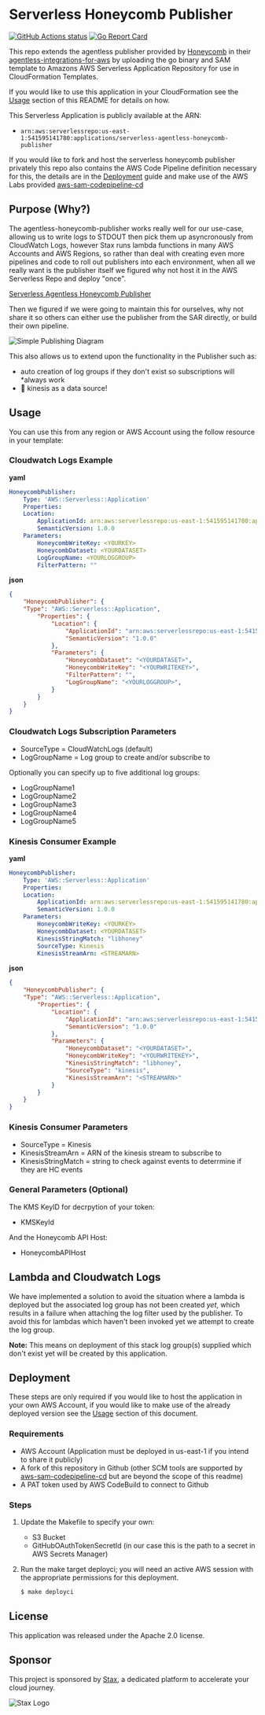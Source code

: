 # Serverless Honeycomb Publisher

[![GitHub Actions status](https://github.com/stax-labs/serverless-honeycomb-publisher/workflows/Go/badge.svg?branch=master)](https://github.com/stax-labs/serverless-honeycomb-publisher/actions?query=workflow%3AGo)
[![Go Report Card](https://goreportcard.com/badge/github.com/stax-labs/serverless-honeycomb-publisher)](https://goreportcard.com/report/github.com/stax-labs/serverless-honeycomb-publisher)

This repo extends the agentless publisher provided by [Honeycomb](https://www.honeycomb.io/) in their [agentless-integrations-for-aws](https://github.com/honeycombio/agentless-integrations-for-aws) by uploading the go binary and SAM template to Amazons AWS Serverless Application Repository for use in CloudFormation Templates.

If you would like to use this application in your CloudFormation see the [Usage](#usage) section of this README for details on how.

This Serverless Application is publicly available at the ARN:
* `arn:aws:serverlessrepo:us-east-1:541595141780:applications/serverless-agentless-honeycomb-publisher`

If you would like to fork and host the serverless honeycomb publisher privately this repo also contains the AWS Code Pipeline definition necessary for this, the details are in the [Deployment](#deployment) guide and make use of the AWS Labs provided [aws-sam-codepipeline-cd](https://github.com/awslabs/aws-sam-codepipeline-cd)

## Purpose (Why?)

The agentless-honeycomb-publisher works really well for our use-case, allowing us to write logs to STDOUT then pick them up asyncronously from CloudWatch Logs, however Stax runs lambda functions in many AWS Accounts and AWS Regions, so rather than deal with creating even more pipelines and code to roll out publishers into each environment, when all we really want is the publisher itself we figured why not host it in the AWS Serverless Repo and deploy "once".

[Serverless Agentless Honeycomb Publisher](https://serverlessrepo.aws.amazon.com/applications/arn:aws:serverlessrepo:us-east-1:541595141780:applications~serverless-agentless-honeycomb-publisher)

Then we figured if we were going to maintain this for ourselves, why not share it so others can either use the publisher from the SAR directly, or build their own pipeline.

![Simple Publishing Diagram](https://github.com/stax-labs/serverless-honeycomb-publisher/raw/master/images/simple-publishing-diagram.png)

This also allows us to extend upon the functionality in the Publisher such as:

* auto creation of log groups if they don't exist so subscriptions will *always work
* :rocket: kinesis as a data source!

## Usage

You can use this from any region or AWS Account using the follow resource in your template:

### Cloudwatch Logs Example

**yaml**
```yaml
HoneycombPublisher:
    Type: 'AWS::Serverless::Application'
    Properties:
    Location:
        ApplicationId: arn:aws:serverlessrepo:us-east-1:541595141780:applications/serverless-agentless-honeycomb-publisher
        SemanticVersion: 1.0.0
    Parameters:
        HoneycombWriteKey: <YOURKEY>
        HoneycombDataset: <YOURDATASET>
        LogGroupName: <YOURLOGGROUP>
        FilterPattern: ""
```

**json**
```json
{
    "HoneycombPublisher": {
    "Type": "AWS::Serverless::Application",
        "Properties": {
            "Location": {
                "ApplicationId": "arn:aws:serverlessrepo:us-east-1:541595141780:applications/serverless-agentless-honeycomb-publisher",
                "SemanticVersion": "1.0.0"
            },
            "Parameters": {
                "HoneycombDataset": "<YOURDATASET>",
                "HoneycombWriteKey": "<YOURWRITEKEY>",
                "FilterPattern": "",
                "LogGroupName": "<YOURLOGGROUP>",
            }
        }
    }
}
```

### Cloudwatch Logs Subscription Parameters

* SourceType = CloudWatchLogs (default)
* LogGroupName = Log group to create and/or subscribe to

Optionally you can specify up to five additional log groups:
* LogGroupName1
* LogGroupName2
* LogGroupName3
* LogGroupName4
* LogGroupName5

### Kinesis Consumer Example

**yaml**
```yaml
HoneycombPublisher:
    Type: 'AWS::Serverless::Application'
    Properties:
    Location:
        ApplicationId: arn:aws:serverlessrepo:us-east-1:541595141780:applications/serverless-agentless-honeycomb-publisher
        SemanticVersion: 1.0.0
    Parameters:
        HoneycombWriteKey: <YOURKEY>
        HoneycombDataset: <YOURDATASET>
        KinesisStringMatch: "libhoney"
        SourceType: Kinesis
        KinesisStreamArn: <STREAMARN>
```

**json**
```json
{
    "HoneycombPublisher": {
    "Type": "AWS::Serverless::Application",
        "Properties": {
            "Location": {
                "ApplicationId": "arn:aws:serverlessrepo:us-east-1:541595141780:applications/serverless-agentless-honeycomb-publisher",
                "SemanticVersion": "1.0.0"
            },
            "Parameters": {
                "HoneycombDataset": "<YOURDATASET>",
                "HoneycombWriteKey": "<YOURWRITEKEY>",
                "KinesisStringMatch": "libhoney",
                "SourceType": "kinesis",
                "KinesisStreamArn": "<STREAMARN>"
            }
        }
    }
}
```
### Kinesis Consumer Parameters

* SourceType = Kinesis
* KinesisStreamArn = ARN of the kinesis stream to subscribe to
* KinesisStringMatch = string to check against events to deterrmine if they are HC events

### General Parameters (Optional)

The KMS KeyID for decrpytion of your token:
* KMSKeyId

And the Honeycomb API Host:
* HoneycombAPIHost

## Lambda and Cloudwatch Logs

We have implemented a solution to avoid the situation where a lambda is deployed but the associated log group has not been created _yet_, which results in a failure when attaching the log filter used by the publisher. To avoid this for lambdas which haven't been invoked yet we attempt to create the log group.

**Note:** This means on deployment of this stack log group(s) supplied which don't exist yet will be created by this application.

## Deployment

These steps are only required if you would like to host the application in your own AWS Account, if you would like to make use of the already deployed version see the [Usage](#usage) section of this document.

### Requirements

* AWS Account (Application must be deployed in us-east-1 if you intend to share it publicly)
* A fork of this repository in Github (other SCM tools are supported by [aws-sam-codepipeline-cd](https://github.com/awslabs/aws-sam-codepipeline-cd) but are beyond the scope of this readme)
* A PAT token used by AWS CodeBuild to connect to Github

### Steps

1. Update the Makefile to specify your own:
    * S3 Bucket
    * GitHubOAuthTokenSecretId (in our case this is the path to a secret in AWS Secrets Manager)
1. Run the make target deployci; you will need an active AWS session with the appropriate permissions for this deployment.

    ```bash
    $ make deployci
    ```

## License

This application was released under the Apache 2.0 license.

## Sponsor

This project is sponsored by [Stax](https://stax.io), a dedicated platform to accelerate your cloud journey.

![Stax Logo](https://github.com/stax-labs/serverless-honeycomb-publisher/raw/master/images/stax-logo.png)
